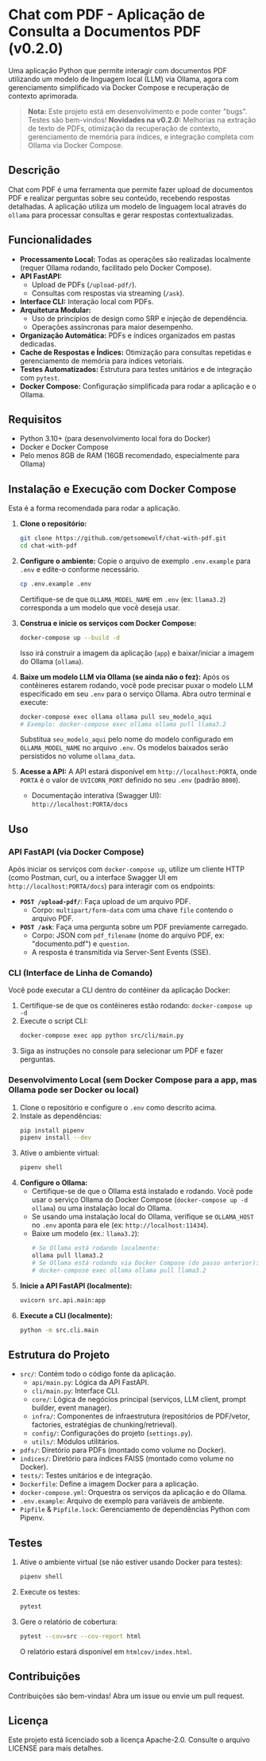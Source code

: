 # Chat com PDF - Aplicação de Consulta a Documentos PDF (v0.2.0)

Uma aplicação Python que permite interagir com documentos PDF utilizando um modelo de linguagem local (LLM) via Ollama, agora com gerenciamento simplificado via Docker Compose e recuperação de contexto aprimorada.

> **Nota:** Este projeto está em desenvolvimento e pode conter "bugs". Testes são bem-vindos!
> **Novidades na v0.2.0:** Melhorias na extração de texto de PDFs, otimização da recuperação de contexto, gerenciamento de memória para índices, e integração completa com Ollama via Docker Compose.

## Descrição

Chat com PDF é uma ferramenta que permite fazer upload de documentos PDF e realizar perguntas sobre seu conteúdo, recebendo respostas detalhadas. A aplicação utiliza um modelo de linguagem local através do `ollama` para processar consultas e gerar respostas contextualizadas.

## Funcionalidades

- **Processamento Local:** Todas as operações são realizadas localmente (requer Ollama rodando, facilitado pelo Docker Compose).
- **API FastAPI:**
  - Upload de PDFs (`/upload-pdf/`).
  - Consultas com respostas via streaming (`/ask`).
- **Interface CLI:** Interação local com PDFs.
- **Arquitetura Modular:**
  - Uso de princípios de design como SRP e injeção de dependência.
  - Operações assíncronas para maior desempenho.
- **Organização Automática:** PDFs e índices organizados em pastas dedicadas.
- **Cache de Respostas e Índices:** Otimização para consultas repetidas e gerenciamento de memória para índices vetoriais.
- **Testes Automatizados:** Estrutura para testes unitários e de integração com `pytest`.
- **Docker Compose:** Configuração simplificada para rodar a aplicação e o Ollama.

## Requisitos

- Python 3.10+ (para desenvolvimento local fora do Docker)
- Docker e Docker Compose
- Pelo menos 8GB de RAM (16GB recomendado, especialmente para Ollama)

## Instalação e Execução com Docker Compose

Esta é a forma recomendada para rodar a aplicação.

1.  **Clone o repositório:**
    ```bash
    git clone https://github.com/getsomewolf/chat-with-pdf.git
    cd chat-with-pdf
    ```

2.  **Configure o ambiente:**
    Copie o arquivo de exemplo `.env.example` para `.env` e edite-o conforme necessário.
    ```bash
    cp .env.example .env
    ```
    Certifique-se de que `OLLAMA_MODEL_NAME` em `.env` (ex: `llama3.2`) corresponda a um modelo que você deseja usar.

3.  **Construa e inicie os serviços com Docker Compose:**
    ```bash
    docker-compose up --build -d
    ```
    Isso irá construir a imagem da aplicação (`app`) e baixar/iniciar a imagem do Ollama (`ollama`).

4.  **Baixe um modelo LLM via Ollama (se ainda não o fez):**
    Após os contêineres estarem rodando, você pode precisar puxar o modelo LLM especificado em seu `.env` para o serviço Ollama. Abra outro terminal e execute:
    ```bash
    docker-compose exec ollama ollama pull seu_modelo_aqui 
    # Exemplo: docker-compose exec ollama ollama pull llama3.2 
    ```
    Substitua `seu_modelo_aqui` pelo nome do modelo configurado em `OLLAMA_MODEL_NAME` no arquivo `.env`. Os modelos baixados serão persistidos no volume `ollama_data`.

5.  **Acesse a API:**
    A API estará disponível em `http://localhost:PORTA`, onde `PORTA` é o valor de `UVICORN_PORT` definido no seu `.env` (padrão `8000`).
    - Documentação interativa (Swagger UI): `http://localhost:PORTA/docs`

## Uso

### API FastAPI (via Docker Compose)

Após iniciar os serviços com `docker-compose up`, utilize um cliente HTTP (como Postman, curl, ou a interface Swagger UI em `http://localhost:PORTA/docs`) para interagir com os endpoints:

-   **`POST /upload-pdf/`**: Faça upload de um arquivo PDF.
    -   Corpo: `multipart/form-data` com uma chave `file` contendo o arquivo PDF.
-   **`POST /ask`**: Faça uma pergunta sobre um PDF previamente carregado.
    -   Corpo: JSON com `pdf_filename` (nome do arquivo PDF, ex: "documento.pdf") e `question`.
    -   A resposta é transmitida via Server-Sent Events (SSE).

### CLI (Interface de Linha de Comando)

Você pode executar a CLI dentro do contêiner da aplicação Docker:

1.  Certifique-se de que os contêineres estão rodando: `docker-compose up -d`
2.  Execute o script CLI:
    ```bash
    docker-compose exec app python src/cli/main.py
    ```
3.  Siga as instruções no console para selecionar um PDF e fazer perguntas.

### Desenvolvimento Local (sem Docker Compose para a app, mas Ollama pode ser Docker ou local)

1.  Clone o repositório e configure o `.env` como descrito acima.
2.  Instale as dependências:
    ```bash
    pip install pipenv
    pipenv install --dev
    ```
3.  Ative o ambiente virtual:
    ```bash
    pipenv shell
    ```
4.  **Configure o Ollama:**
    -   Certifique-se de que o Ollama está instalado e rodando. Você pode usar o serviço Ollama do Docker Compose (`docker-compose up -d ollama`) ou uma instalação local do Ollama.
    -   Se usando uma instalação local do Ollama, verifique se `OLLAMA_HOST` no `.env` aponta para ele (ex: `http://localhost:11434`).
    -   Baixe um modelo (ex.: `llama3.2`):
        ```bash
        # Se Ollama está rodando localmente:
        ollama pull llama3.2
        # Se Ollama está rodando via Docker Compose (do passo anterior):
        # docker-compose exec ollama ollama pull llama3.2
        ```
5.  **Inicie a API FastAPI (localmente):**
    ```bash
    uvicorn src.api.main:app
    ```
6.  **Execute a CLI (localmente):**
    ```bash
    python -m src.cli.main
    ```

## Estrutura do Projeto

- `src/`: Contém todo o código fonte da aplicação.
  - `api/main.py`: Lógica da API FastAPI.
  - `cli/main.py`: Interface CLI.
  - `core/`: Lógica de negócios principal (serviços, LLM client, prompt builder, event manager).
  - `infra/`: Componentes de infraestrutura (repositórios de PDF/vetor, factories, estratégias de chunking/retrieval).
  - `config/`: Configurações do projeto (`settings.py`).
  - `utils/`: Módulos utilitários.
- `pdfs/`: Diretório para PDFs (montado como volume no Docker).
- `indices/`: Diretório para índices FAISS (montado como volume no Docker).
- `tests/`: Testes unitários e de integração.
- `Dockerfile`: Define a imagem Docker para a aplicação.
- `docker-compose.yml`: Orquestra os serviços da aplicação e do Ollama.
- `.env.example`: Arquivo de exemplo para variáveis de ambiente.
- `Pipfile` & `Pipfile.lock`: Gerenciamento de dependências Python com Pipenv.

## Testes

1.  Ative o ambiente virtual (se não estiver usando Docker para testes):
    ```bash
    pipenv shell
    ```
2.  Execute os testes:
    ```bash
    pytest
    ```
3.  Gere o relatório de cobertura:
    ```bash
    pytest --cov=src --cov-report html
    ```
    O relatório estará disponível em `htmlcov/index.html`.

## Contribuições

Contribuições são bem-vindas! Abra um issue ou envie um pull request.

## Licença

Este projeto está licenciado sob a licença Apache-2.0. Consulte o arquivo LICENSE para mais detalhes.